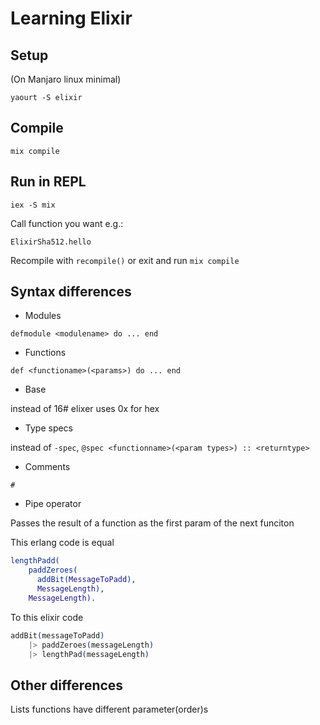 # Learning Elixir

## Setup

(On Manjaro linux minimal)

`yaourt -S elixir`

## Compile

`mix compile`

## Run in REPL

`iex -S mix`

Call function you want e.g.:

`ElixirSha512.hello`

Recompile with `recompile()` or exit and run `mix compile`

## Syntax differences

- Modules

`defmodule <modulename> do ... end`

- Functions

`def <functioname>(<params>) do ... end`

- Base

instead of 16# elixer uses 0x for hex

- Type specs

instead of `-spec`, `@spec <functionname>(<param types>) :: <returntype>`

- Comments

`#`

- Pipe operator

Passes the result of a function as the first param of the next funciton

This erlang code is equal 
```erlang
lengthPadd(
    paddZeroes(
      addBit(MessageToPadd),
      MessageLength),
    MessageLength).
```


To this elixir code
```elixir
addBit(messageToPadd)
    |> paddZeroes(messageLength)
    |> lengthPad(messageLength)
```

## Other differences

Lists functions have different parameter(order)s